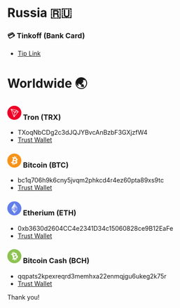 [tinkoff-link]: https://www.tinkoff.ru/cf/5E5nOpqUFcF

[trx]: https://github.com/Ddarkbooked/crypto/blob/main/icons/trx.png "Tron (TRX)"
[trx-tw]: https://link.trustwallet.com/send?address=TXoqNbCDg2c3dJQJYBvcAnBzbF3GXjzfW4&asset=c195

[btc]: https://github.com/Ddarkbooked/crypto/blob/main/icons/btc.png "Bitcoin (BTC)"
[btc-tw]: https://link.trustwallet.com/send?address=bc1q706h9k6cny5jvqm2phkcd4r4ez60pta89xs9tc&asset=c0

[eth]: https://github.com/Ddarkbooked/crypto/blob/main/icons/eth.png "Etherium (ETH)"
[eth-tw]: https://link.trustwallet.com/send?address=0xb3630d2604CC4e2341D34c15060828ce9B12EaFe&asset=c60

[bch]: https://github.com/Ddarkbooked/crypto/blob/main/icons/bch.png "Bitcoin Cash (BCH)"
[bch-tw]: https://link.trustwallet.com/send?address=qqpats2kpexreqrd3memhxa22enmqjgu6ukeg2k75r&asset=c145

# Russia 🇷🇺
### 💳 Tinkoff (Bank Card)
* [Tip Link][tinkoff-link]

# Worldwide 🌏
### ![trx] Tron (TRX)
* TXoqNbCDg2c3dJQJYBvcAnBzbF3GXjzfW4
* [Trust Wallet][trx-tw]

### ![btc] Bitcoin (BTC)
* bc1q706h9k6cny5jvqm2phkcd4r4ez60pta89xs9tc
* [Trust Wallet][btc-tw]

### ![eth] Etherium (ETH)
* 0xb3630d2604CC4e2341D34c15060828ce9B12EaFe
* [Trust Wallet][eth-tw]

### ![bch] Bitcoin Cash (BCH)
* qqpats2kpexreqrd3memhxa22enmqjgu6ukeg2k75r
* [Trust Wallet][bch-tw]

Thank you!
